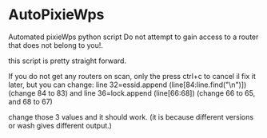 # AutoPixieWps
Automated pixieWps python script
Do not attempt to gain access to a router that does not belong to you!.

this script is pretty straight forward.

If you do not get any routers on scan, only the press ctrl+c to cancel
il fix it later, but you can change:
line 32=essid.append (line[84:line.find("\n")]) (change 84 to 83)
and
line 36=lock.append (line[66:68]) (change 66 to 65, and 68 to 67)

change those 3 values and it should work. (it is because different versions or wash gives different output.)
